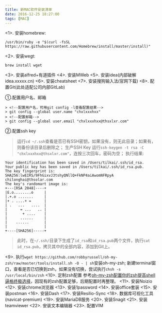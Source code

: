 ```yaml
---
title: 新MAC软件安装清单
date: 2016-12-25 18:27:00
tags: [MAC]
---
```


<1>. 安装homebrew:

```
/usr/bin/ruby -e "$(curl -fsSL https://raw.githubusercontent.com/Homebrew/install/master/install)"
```

<!-- more -->
<2>. 安装wegt:

```
brew install wget
```

<3>. 安装alfred+有道插件
<4>. 安装MWeb
<5>. 安装idea(内部破解idea.xxxxx.cn)
<6>. 安装cheatsheet
<7>. 安装搜狗输入法(官网下载)
<8>. 配置Git(此处适配公司内部GitLab)

①.配置用户名、邮箱
>

```
> <!--配置用户名，可用git config -l查看配置结果-->
> git config --global user.name "chxlxxxhxx"
> <!--配置邮箱-->
> git config --global user.email "chxlxxxhxx@thsxlxr.com"
```

②.配置ssh key
>运行`cd ~/.ssh`查看是否已有SSH密钥，如果没有，则无此目录；如果有，则备份该目录后删除之；
>生产SSH Key
>运行`ssh-keygen -t rsa -C "chxlxxxhxx@thsxlxr.com"`，连按三次回车，密码为空；
>执行结果:

```
Your identification has been saved in /Users/tilkai/.ssh/id_rsa.
Your public key has been saved in /Users/tilkai/.ssh/id_rsa.pub.
The key fingerprint is:
SHA256:lwEIRS/9FhGixvJ3tshyQNllQ+FkNP4aiAwomNFRpyA chilonghai@thsolar.com
The key's randomart image is:
+---[RSA 2048]----+
|E.o........o     |
|.+.o .......     |
|+ . ....+ =      |
| .   ...   ....  |
|      = ...   .. |
|       + ....    |
|      ......     |
|    ......       |
|                 |
+----[SHA256]-----+
```

>此时，在`~/.ssh/`目录下生成了`id_rsa`和`id_rsa.pub`两个文件，执行`cat id_rsa.pub`，拷贝其中的全部内容，添加到Git上。

<9>. 执行`wget https://github.com/robbyrussell/oh-my-zsh/raw/master/tools/install.sh -O - | sh`安装oh-my-zsh;
新建terminal窗口，查看是否已切换到zsh，如果没有切换，尝试执行`chsh -s /usr/local/bin/zsh`
<10>. 定制zsh配置
参考[oh-my-zsh配置你的zsh提高shell逼格终极选择](http://yijiebuyi.com/blog/b9b5e1ebb719f22475c38c4819ab8151.html)，因现有的zsh配置足够，后期配置时再整理。
<11>. 安装Noizio
<12>. 安装chrome浏览器
<13>. 安装1password
<14>. 安装office套装
<15>. 安装postman
<16>. 安装Dash
<17>. 安装Resilio-Sync
<18>. 数据库可视化工具(navicat-premium)
<19>. 安装MariaDB服务
<20>. 安装Snagit
<21>. 安装teamviewer
<22>. 安装文本编辑器
<23>. 配置VIM



